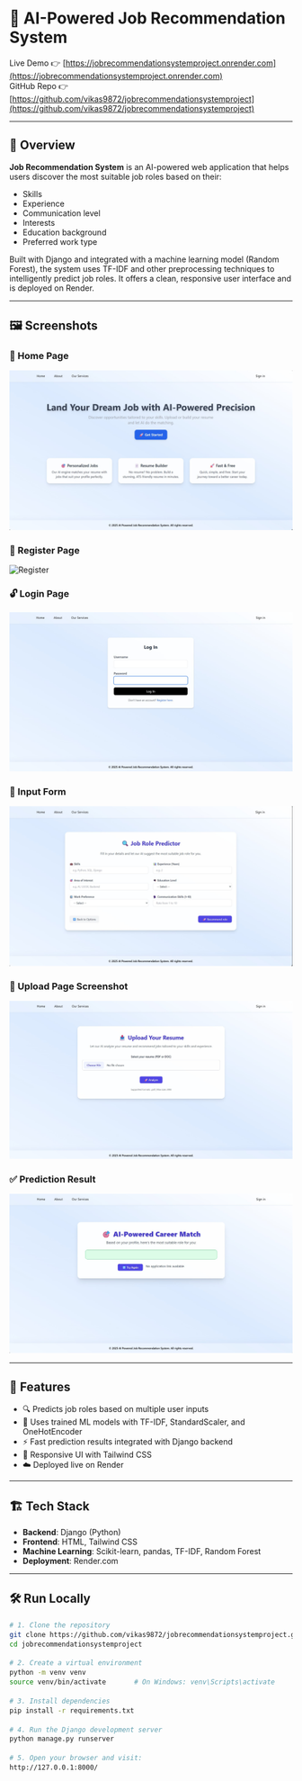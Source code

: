 # 🧠 AI-Powered Job Recommendation System

Live Demo 👉 [https://jobrecommendationsystemproject.onrender.com](https://jobrecommendationsystemproject.onrender.com)  
GitHub Repo 👉 [https://github.com/vikas9872/jobrecommendationsystemproject](https://github.com/vikas9872/jobrecommendationsystemproject)

---

## 📌 Overview

**Job Recommendation System** is an AI-powered web application that helps users discover the most suitable job roles based on their:

- Skills  
- Experience  
- Communication level  
- Interests  
- Education background  
- Preferred work type  

Built with Django and integrated with a machine learning model (Random Forest), the system uses TF-IDF and other preprocessing techniques to intelligently predict job roles. It offers a clean, responsive user interface and is deployed on Render.

---

## 🖼️ Screenshots

### 🔷 Home Page  
![Home Page](screenshots/homepage.jpg)

### 🔐 Register Page  
![Register](screenshots/registerpage.jpg)

### 🔓 Login Page  
![Login](screenshots/loginpage.jpg)

### 🔶 Input Form  
![Input Form](screenshots/formspage.jpg)

### 📂 Upload Page Screenshot  
![Upload Resume](screenshots/uploadresumepage.jpg)

### ✅ Prediction Result  
![Prediction Result](screenshots/resultspage.jpg)

---

## 🚀 Features

- 🔍 Predicts job roles based on multiple user inputs  
- 🧠 Uses trained ML models with TF-IDF, StandardScaler, and OneHotEncoder  
- ⚡ Fast prediction results integrated with Django backend  
- 🎨 Responsive UI with Tailwind CSS  
- ☁️ Deployed live on Render  

---

## 🏗️ Tech Stack

- **Backend**: Django (Python)  
- **Frontend**: HTML, Tailwind CSS  
- **Machine Learning**: Scikit-learn, pandas, TF-IDF, Random Forest  
- **Deployment**: Render.com  

---

## 🛠️ Run Locally

```bash
# 1. Clone the repository
git clone https://github.com/vikas9872/jobrecommendationsystemproject.git
cd jobrecommendationsystemproject

# 2. Create a virtual environment
python -m venv venv
source venv/bin/activate       # On Windows: venv\Scripts\activate

# 3. Install dependencies
pip install -r requirements.txt

# 4. Run the Django development server
python manage.py runserver

# 5. Open your browser and visit:
http://127.0.0.1:8000/
